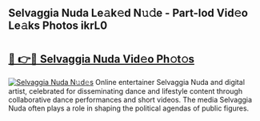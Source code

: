 ## Selvaggia Nuda Le𝚊k𝚎d N𝚞𝚍e - Part-Iod Vid𝚎o Le𝚊ks Photos ikrL0

# <h2><a href="http://fbc25y.evod.top/?m=Selvaggia+Nuda">🔗 👉🔴 Selvaggia Nuda Vid𝚎o Ph𝚘t𝚘s</a></h2>

[![Selvaggia Nuda N𝚞d𝚎s](https://i.imgur.com/8V9OHl7.gif)](http://fbc25y.evod.top/?m=Selvaggia+Nuda)
Online entertainer Selvaggia Nuda and digital artist, celebrated for disseminating dance and lifestyle content through collaborative dance performances and short videos. The media Selvaggia Nuda often plays a role in shaping the political agendas of public figures. 

